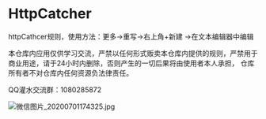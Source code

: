 # HttpCatcher
httpCathcer规则，使用方法：更多->重写->右上角+新建 ->在文本编辑器中编辑

本仓库内应用仅供学习交流，严禁以任何形式贩卖本仓库内提供的规则，严禁用于商业用途，请于24小时内删除，否则产生的一切后果将由使用者本人承担， 仓库所有者不对仓库内任何资源负法律责任。

QQ灌水交流群：1080285872

![微信图片_20200701174325.jpg](https://i.loli.net/2020/07/01/Zj9MhbRUaT2JzAV.jpg)
